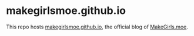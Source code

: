 # makegirlsmoe.github.io

This repo hosts [makegirlsmoe.github.io](makegirlsmoe.github.io),
the official blog of [MakeGirls.moe](http://make.girls.moe/).
